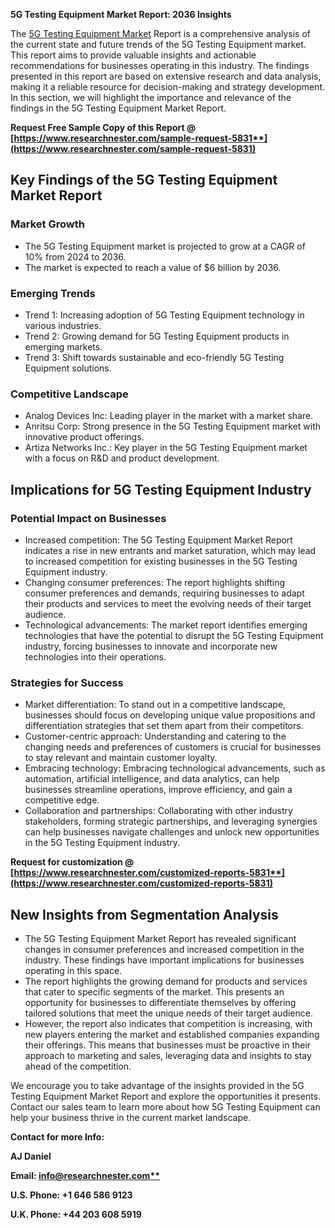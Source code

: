 ﻿**5G Testing Equipment Market Report: 2036 Insights**

The [5G Testing Equipment Market](https://www.researchnester.com/reports/5g-testing-equipment-market/5831) Report is a comprehensive analysis of the current state and future trends of the 5G Testing Equipment market. This report aims to provide valuable insights and actionable recommendations for businesses operating in this industry. The findings presented in this report are based on extensive research and data analysis, making it a reliable resource for decision-making and strategy development. In this section, we will highlight the importance and relevance of the findings in the 5G Testing Equipment Market Report.

**Request Free Sample Copy of this Report @ [https://www.researchnester.com/sample-request-5831**](https://www.researchnester.com/sample-request-5831)**
## **Key Findings of the 5G Testing Equipment Market Report**
### Market Growth
- The 5G Testing Equipment market is projected to grow at a CAGR of 10% from 2024 to 2036.
- The market is expected to reach a value of $6 billion by 2036.
### Emerging Trends
- Trend 1: Increasing adoption of 5G Testing Equipment technology in various industries.
- Trend 2: Growing demand for 5G Testing Equipment products in emerging markets.
- Trend 3: Shift towards sustainable and eco-friendly 5G Testing Equipment solutions.
### Competitive Landscape
- Analog Devices Inc: Leading player in the market with a market share.
- Anritsu Corp: Strong presence in the 5G Testing Equipment market with innovative product offerings.
- Artiza Networks Inc.: Key player in the 5G Testing Equipment market with a focus on R&D and product development.
## **Implications for 5G Testing Equipment Industry**
### Potential Impact on Businesses
- Increased competition: The 5G Testing Equipment Market Report indicates a rise in new entrants and market saturation, which may lead to increased competition for existing businesses in the 5G Testing Equipment industry.
- Changing consumer preferences: The report highlights shifting consumer preferences and demands, requiring businesses to adapt their products and services to meet the evolving needs of their target audience.
- Technological advancements: The market report identifies emerging technologies that have the potential to disrupt the 5G Testing Equipment industry, forcing businesses to innovate and incorporate new technologies into their operations.
### Strategies for Success
- Market differentiation: To stand out in a competitive landscape, businesses should focus on developing unique value propositions and differentiation strategies that set them apart from their competitors.
- Customer-centric approach: Understanding and catering to the changing needs and preferences of customers is crucial for businesses to stay relevant and maintain customer loyalty.
- Embracing technology: Embracing technological advancements, such as automation, artificial intelligence, and data analytics, can help businesses streamline operations, improve efficiency, and gain a competitive edge.
- Collaboration and partnerships: Collaborating with other industry stakeholders, forming strategic partnerships, and leveraging synergies can help businesses navigate challenges and unlock new opportunities in the 5G Testing Equipment industry.

**Request for customization @ [https://www.researchnester.com/customized-reports-5831**](https://www.researchnester.com/customized-reports-5831)**
## **New Insights from Segmentation Analysis**
- The 5G Testing Equipment Market Report has revealed significant changes in consumer preferences and increased competition in the industry. These findings have important implications for businesses operating in this space.
- The report highlights the growing demand for products and services that cater to specific segments of the market. This presents an opportunity for businesses to differentiate themselves by offering tailored solutions that meet the unique needs of their target audience.
- However, the report also indicates that competition is increasing, with new players entering the market and established companies expanding their offerings. This means that businesses must be proactive in their approach to marketing and sales, leveraging data and insights to stay ahead of the competition.

We encourage you to take advantage of the insights provided in the 5G Testing Equipment Market Report and explore the opportunities it presents. Contact our sales team to learn more about how 5G Testing Equipment can help your business thrive in the current market landscape.

**Contact for more Info:**

**AJ Daniel**

**Email: [info@researchnester.com**](mailto:info@researchnester.com)**

**U.S. Phone: +1 646 586 9123** 

**U.K. Phone: +44 203 608 5919**

